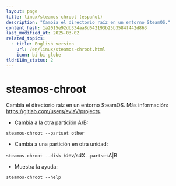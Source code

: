 ```yaml
---
layout: page
title: linux/steamos-chroot (español)
description: "Cambia el directorio raíz en un entorno SteamOS."
content_hash: 1a2015e92db334aa8d642193b25b3584f442d863
last_modified_at: 2025-03-02
related_topics:
  - title: English version
    url: /en/linux/steamos-chroot.html
    icon: bi bi-globe
tldri18n_status: 2
---
```

# steamos-chroot

Cambia el directorio raíz en un entorno SteamOS.
Más información: <https://gitlab.com/users/evlaV/projects>.

- Cambia a la otra partición A/B:

`steamos-chroot --partset other`

- Cambia a una partición en otra unidad:

`steamos-chroot --disk `<span class="tldr-var badge badge-pill bg-dark-lm bg-white-dm text-white-lm text-dark-dm font-weight-bold">/dev/sdX</span>` --partset `<span class="tldr-var badge badge-pill bg-dark-lm bg-white-dm text-white-lm text-dark-dm font-weight-bold">A|B</span>

- Muestra la ayuda:

`steamos-chroot --help`

